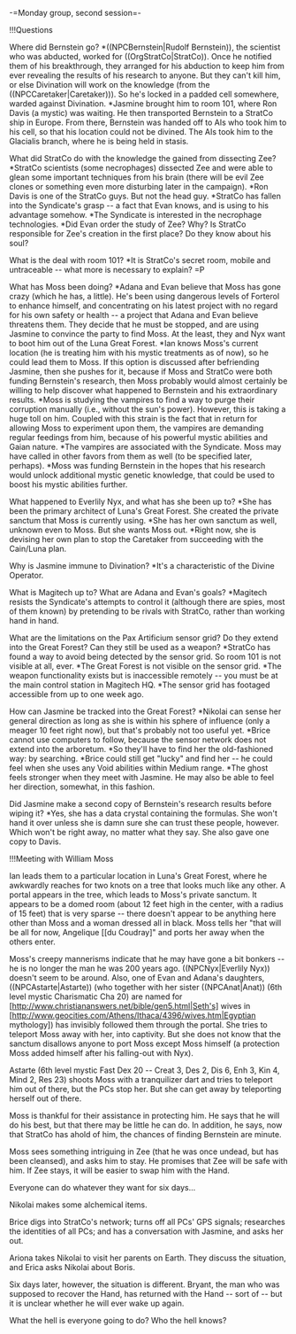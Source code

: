 -=Monday group, second session=-

!!!Questions

Where did Bernstein go?
*((NPCBernstein|Rudolf Bernstein)), the scientist who was abducted, worked for ((OrgStratCo|StratCo)). Once he notified them of his breakthrough, they arranged for his abduction to keep him from ever revealing the results of his research to anyone. But they can't kill him, or else Divination will work on the knowledge (from the ((NPCCaretaker|Caretaker))). So he's locked in a padded cell somewhere, warded against Divination.
*Jasmine brought him to room 101, where Ron Davis (a mystic) was waiting. He then transported Bernstein to a StratCo ship in Europe. From there, Bernstein was handed off to AIs who took him to his cell, so that his location could not be divined. The AIs took him to the Glacialis branch, where he is being held in stasis.

What did StratCo do with the knowledge the gained from dissecting Zee?
*StratCo scientists (some necrophages) dissected Zee and were able to glean some important techniques from his brain (there will be evil Zee clones or something even more disturbing later in the campaign).
*Ron Davis is one of the StratCo guys. But not the head guy.
*StratCo has fallen into the Syndicate's grasp -- a fact that Evan knows, and is using to his advantage somehow.
*The Syndicate is interested in the necrophage technologies.
*Did Evan order the study of Zee? Why? Is StratCo responsible for Zee's creation in the first place? Do they know about his soul?

What is the deal with room 101?
*It is StratCo's secret room, mobile and untraceable -- what more is necessary to explain? =P

What has Moss been doing?
*Adana and Evan believe that Moss has gone crazy (which he has, a little). He's been using dangerous levels of Forterol to enhance himself, and concentrating on his latest project with no regard for his own safety or health -- a project that Adana and Evan believe threatens them. They decide that he must be stopped, and are using Jasmine to convince the party to find Moss. At the least, they and Nyx want to boot him out of the Luna Great Forest.
*Ian knows Moss's current location (he is treating him with his mystic treatments as of now), so he could lead them to Moss. If this option is discussed after befriending Jasmine, then she pushes for it, because if Moss and StratCo were both funding Bernstein's research, then Moss probably would almost certainly be willing to help discover what happened to Bernstein and his extraordinary results.
*Moss is studying the vampires to find a way to purge their corruption manually (i.e., without the sun's power). However, this is taking a huge toll on him. Coupled with this strain is the fact that in return for allowing Moss to experiment upon them, the vampires are demanding regular feedings from him, because of his powerful mystic abilities and Gaian nature.
*The vampires are associated with the Syndicate. Moss may have called in other favors from them as well (to be specified later, perhaps).
*Moss was funding Bernstein in the hopes that his research would unlock additional mystic genetic knowledge, that could be used to boost his mystic abilities further.

What happened to Everlily Nyx, and what has she been up to?
*She has been the primary architect of Luna's Great Forest. She created the private sanctum that Moss is currently using.
*She has her own sanctum as well, unknown even to Moss. But she wants Moss out.
*Right now, she is devising her own plan to stop the Caretaker from succeeding with the Cain/Luna plan.

Why is Jasmine immune to Divination?
*It's a characteristic of the Divine Operator.

What is Magitech up to? What are Adana and Evan's goals?
*Magitech resists the Syndicate's attempts to control it (although there are spies, most of them known) by pretending to be rivals with StratCo, rather than working hand in hand.

What are the limitations on the Pax Artificium sensor grid? Do they extend into the Great Forest? Can they still be used as a weapon?
*StratCo has found a way to avoid being detected by the sensor grid. So room 101 is not visible at all, ever.
*The Great Forest is not visible on the sensor grid.
*The weapon functionality exists but is inaccessible remotely -- you must be at the main control station in Magitech HQ.
*The sensor grid has footaged accessible from up to one week ago.

How can Jasmine be tracked into the Great Forest?
*Nikolai can sense her general direction as long as she is within his sphere of influence (only a meager 10 feet right now), but that's probably not too useful yet.
*Brice cannot use computers to follow, because the sensor network does not extend into the arboretum.
*So they'll have to find her the old-fashioned way: by searching.
*Brice could still get &quot;lucky&quot; and find her -- he could feel when she uses any Void abilities within Medium range.
*The ghost feels stronger when they meet with Jasmine. He may also be able to feel her direction, somewhat, in this fashion.

Did Jasmine make a second copy of Bernstein's research results before wiping it?
*Yes, she has a data crystal containing the formulas. She won't hand it over unless she is damn sure she can trust these people, however. Which won't be right away, no matter what they say. She also gave one copy to Davis.


!!!Meeting with William Moss

Ian leads them to a particular location in Luna's Great Forest, where he awkwardly reaches for two knots on a tree that looks much like any other. A portal appears in the tree, which leads to Moss's private sanctum. It appears to be a domed room (about 12 feet high in the center, with a radius of 15 feet) that is very sparse -- there doesn't appear to be anything here other than Moss and a woman dressed all in black. Moss tells her &quot;that will be all for now, Angelique [[du Coudray]&quot; and ports her away when the others enter.

Moss's creepy mannerisms indicate that he may have gone a bit bonkers -- he is no longer the man he was 200 years ago. ((NPCNyx|Everlily Nyx)) doesn't seem to be around. Also, one of Evan and Adana's daughters, ((NPCAstarte|Astarte)) (who together with her sister ((NPCAnat|Anat)) (6th level mystic Charismatic Cha 20) are named for [http://www.christiananswers.net/bible/gen5.html|Seth's] wives in [http://www.geocities.com/Athens/Ithaca/4396/wives.htm|Egyptian mythology]) has invisibly followed them through the portal. She tries to teleport Moss away with her, into captivity. But she does not know that the sanctum disallows anyone to port Moss except Moss himself (a protection Moss added himself after his falling-out with Nyx).

Astarte (6th level mystic Fast Dex 20 -- Creat 3, Des 2, Dis 6, Enh 3, Kin 4, Mind 2, Res 23) shoots Moss with a tranquilizer dart and tries to teleport him out of there, but the PCs stop her. But she can get away by teleporting herself out of there.

Moss is thankful for their assistance in protecting him. He says that he will do his best, but that there may be little he can do. In addition, he says, now that StratCo has ahold of him, the chances of finding Bernstein are minute.

Moss sees something intriguing in Zee (that he was once undead, but has been cleansed), and asks him to stay. He promises that Zee will be safe with him. If Zee stays, it will be easier to swap him with the Hand.

Everyone can do whatever they want for six days...

Nikolai makes some alchemical items.

Brice digs into StratCo's network; turns off all PCs' GPS signals; researches the identities of all PCs; and has a conversation with Jasmine, and asks her out.

Ariona takes Nikolai to visit her parents on Earth. They discuss the situation, and Erica asks Nikolai about Boris.

Six days later, however, the situation is different. Bryant, the man who was supposed to recover the Hand, has returned with the Hand -- sort of -- but it is unclear whether he will ever wake up again.

What the hell is everyone going to do? Who the hell knows?
